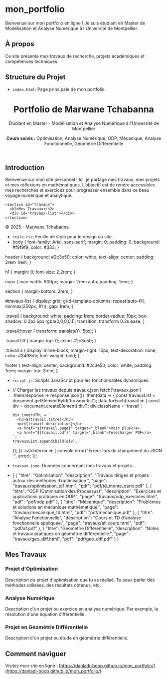 # mon_portfolio

Bienvenue sur mon portfolio en ligne ! Je suis étudiant en Master  de Modélisation et Analyse Numérique à l'Université de Montpellier.

## À propos

Ce site présente mes travaux de recherche, projets académiques et compétences techniques.

## Structure du Projet

- `index.html`:  Page principale de mon portfolio.
  <!DOCTYPE html>
<html lang="fr">
<head>
  <meta charset="UTF-8">
  <meta name="viewport" content="width=device-width, initial-scale=1.0">
  <title>Portfolio de Marwane Tchabanna</title>
  <link rel="stylesheet" href="style.css">
</head>
<body>
  <header>
    <h1>Portfolio de Marwane Tchabanna</h1>
    <p>Étudiant en Master  - Modélisation et Analyse Numérique à l’Université de Montpellier</p>
    <p><strong>Cours suivis :</strong> Optimisation, Analyse Numérique, ODP, Mécanique, Analyse Fonctionnelle, Géométrie Différentielle</p>
  </header>

  <main>
    <section id="intro">
      <h2>Introduction</h2>
      <p>Bienvenue sur mon site personnel ! Ici, je partage mes travaux, mes projets et mes réflexions en mathématiques. 
         L’objectif est de rendre accessibles mes recherches et exercices pour progresser ensemble dans ce beau voyage numérique et analytique.</p>
    </section>

    <section id="travaux">
      <h2>Mes Travaux</h2>   
      <div id="travaux-list"></div>
    </section>
  </main>

  <footer>
    <p>&copy; 2025 - Marwane Tchabanna</p>
  </footer>

  <script src="script.js"></script>
</body>
</html>

- `style.css`: Feuille de style pour le design du site.
- body {
  font-family: Arial, sans-serif;
  margin: 0;
  padding: 0;
  background: #f9f9f9;
  color: #333;
}

header {
  background: #2c3e50;
  color: white;
  text-align: center;
  padding: 2rem 1rem;
}

h1 {
  margin: 0;
  font-size: 2.2rem;
}

main {
  max-width: 900px;
  margin: 2rem auto;
  padding: 1rem;
}

section {
  margin-bottom: 2rem;
}

#travaux-list {
  display: grid;
  grid-template-columns: repeat(auto-fill, minmax(250px, 1fr));
  gap: 1rem;
}

.travail {
  background: white;
  padding: 1rem;
  border-radius: 10px;
  box-shadow: 0 2px 6px rgba(0,0,0,0.1);
  transition: transform 0.2s ease;
}

.travail:hover {
  transform: translateY(-5px);
}

.travail h3 {
  margin-top: 0;
  color: #2c3e50;
}

.travail a {
  display: inline-block;
  margin-right: 10px;
  text-decoration: none;
  color: #3498db;
  font-weight: bold;
}

footer {
  text-align: center;
  background: #2c3e50;
  color: white;
  padding: 1rem;
  margin-top: 2rem;
}
- `script.js`: Scripts JavaScript pour les fonctionnalités dynamiques.
- // Charger les travaux depuis travaux.json
fetch('travaux.json')
  .then(response => response.json())
  .then(data => {
    const travauxList = document.getElementById('travaux-list');
    data.forEach(travail => {
      const div = document.createElement('div');
      div.className = 'travail';

      div.innerHTML = `
        <h3>${travail.titre}</h3>
        <p>${travail.description}</p>
        <a href="${travail.page}" target="_blank">Voir plus</a>
        <a href="${travail.pdf}" target="_blank">Télécharger PDF</a>
      `;
      travauxList.appendChild(div);
    });
  })
  .catch(error => {
    console.error("Erreur lors du chargement du JSON :", error);
  });
- `travaux.json`: Données concernant mes travaux et projets.
- [
  {
    "titre": "Optimisation",
    "description": "Travaux dirigés et projets autour des méthodes d’optimisation.",
    "page": "travaux/optimisation_td1.html",
    "pdf": "pdf/td_monte_carlo.pdf"
  },
  {
    "titre": "ODP (Optimisation des Processus)",
    "description": "Exercices et applications pratiques en ODP.",
    "page": "travaux/odp_exercices.html",
    "pdf": "pdf/odp.pdf"
  },
  {
    "titre": "Mécanique",
    "description": "Problèmes et solutions en mécanique mathématique.",
    "page": "travaux/mecanique_td.html",
    "pdf": "pdf/mecanique.pdf"
  },
  {
    "titre": "Analyse Fonctionnelle",
    "description": "Cours et TD d'analyse fonctionnelle appliquée.",
    "page": "travaux/af_cours.html",
    "pdf": "pdf/af.pdf"
  },
  {
    "titre": "Géométrie Différentielle",
    "description": "Notes et travaux pratiques en géométrie différentielle.",
    "page": "travaux/geo_diff.html",
    "pdf": "pdf/geo_diff.pdf"
  }
]
<section id="travaux">
    <h2>Mes Travaux</h2>
    <div class="travaux-list">
        <div class="travail">
            <h3>Projet d'Optimisation</h3>
            <p>Description du projet d'optimisation que tu as réalisé. Tu peux parler des méthodes utilisées, des résultats obtenus, etc.</p>
        </div>
        <div class="travail">
            <h3>Analyse Numérique</h3>
            <p>Description d'un projet ou exercice en analyse numérique. Par exemple, la résolution d'une équation différentielle.</p>
        </div>
        <div class="travail">
            <h3>Projet en Géométrie Différentielle</h3>
            <p>Description d'un projet ou étude en géométrie différentielle.</p>
        </div>
    </div>
</section>


## Comment naviguer

Visitez mon site en ligne : [https://danladi-boop.github.io/mon_portfolio/](https://danladi-boop.github.io/mon_portfolio/)

